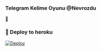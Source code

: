 ### Telegram Kelime Oyunu @Nevrozdu
📝
### 🚀 Deploy to heroku
[![Deploy](https://www.herokucdn.com/deploy/button.svg)](https://heroku.com/deploy?template=https://github.com/Ekodu/sozbot)
